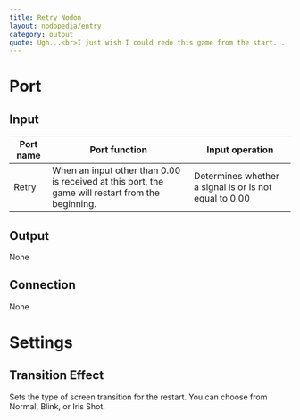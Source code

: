 ```yaml
---
title: Retry Nodon
layout: nodopedia/entry
category: output
quote: Ugh...<br>I just wish I could redo this game from the start...
---
```


# Port
## Input
<div class="table-wrapper"><table><thead><tr><th>Port name</th><th>Port function</th><th>Input operation</th></tr></thead><tbody><tr><td>Retry</td><td>When an input other than 0.00 is received at this port, the game will restart from the beginning.</td><td>Determines whether a signal is or is not equal to 0.00</td></tr></tbody></table></div>

## Output
None

## Connection
None

# Settings
## Transition Effect
Sets the type of screen transition for the restart.
You can choose from Normal, Blink, or Iris Shot.